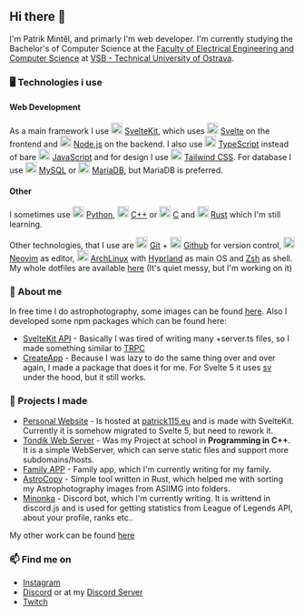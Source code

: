 ## Hi there 👋

I'm Patrik Mintěl, and primarly I'm web developer. I'm currently studying the Bachelor's of Computer Science at the [Faculty of Electrical Engineering and Computer Science](https://www.fei.vsb.cz) at [VSB - Technical University of Ostrava](https://www.vsb.cz).

### 🖥️ Technologies i use

#### Web Development

As a main framework I use <img src="https://raw.githubusercontent.com/marwin1991/profile-technology-icons/refs/heads/main/icons/svelte.png" alt="SvelteKit" width="20px"/> [SvelteKit](https://svelte.dev/docs/kit/introduction#What-is-SvelteKit), which uses <img src="https://raw.githubusercontent.com/marwin1991/profile-technology-icons/refs/heads/main/icons/svelte.png" alt="Svelte" width="20px"/> [Svelte](https://svelte.dev) on the frontend and <img src="https://raw.githubusercontent.com/marwin1991/profile-technology-icons/refs/heads/main/icons/node_js.png" alt="Node.js" width="20px"/> [Node.js](https://nodejs.org) on the backend. I also use <img src="https://raw.githubusercontent.com/marwin1991/profile-technology-icons/refs/heads/main/icons/typescript.png" alt="TypeScript" width="20px"/> [TypeScript](https://www.typescriptlang.org) instead of bare <img src="https://raw.githubusercontent.com/marwin1991/profile-technology-icons/refs/heads/main/icons/javascript.png" alt="JavaScript" width="20px"/> [JavaScript](https://developer.mozilla.org/en-US/docs/Web/JavaScript) and for design I use <img src="https://raw.githubusercontent.com/marwin1991/profile-technology-icons/refs/heads/main/icons/tailwind_css.png" alt="Tailwind CSS" width="20px"/> [Tailwind CSS](https://tailwindcss.com). For database I use <img src="https://raw.githubusercontent.com/marwin1991/profile-technology-icons/refs/heads/main/icons/mysql.png" alt="MySQL" width="20px"/> [MySQL](https://www.mysql.com) or <img src="https://raw.githubusercontent.com/marwin1991/profile-technology-icons/refs/heads/main/icons/mariadb.png" alt="MariaDB" width="20px"/> [MariaDB](https://mariadb.org), but MariaDB is preferred.

#### Other

I sometimes use <img src="https://raw.githubusercontent.com/marwin1991/profile-technology-icons/refs/heads/main/icons/python.png" alt="Python" width="20px"/> [Python](https://www.python.org), <img src="https://raw.githubusercontent.com/marwin1991/profile-technology-icons/refs/heads/main/icons/c++.png" alt="C++" width="20px"/> [C++](https://isocpp.org) or <img src="https://raw.githubusercontent.com/marwin1991/profile-technology-icons/refs/heads/main/icons/c.png" alt="C" width="20px"/> [C](<https://en.wikipedia.org/wiki/C_(programming_language)>) and <img src="https://raw.githubusercontent.com/marwin1991/profile-technology-icons/refs/heads/main/icons/rust.png" alt="Rust" width="20px"/> [Rust](https://www.rust-lang.org) which I'm still learning.

Other technologies, that I use are <img src="https://raw.githubusercontent.com/marwin1991/profile-technology-icons/refs/heads/main/icons/git.png" alt="Git" width="20px"/> [Git](https://git-scm.com) + <img src="https://raw.githubusercontent.com/marwin1991/profile-technology-icons/refs/heads/main/icons/github.png" alt="Github" width="20px"/> [Github](https://github.com) for version control, <img src="https://raw.githubusercontent.com/marwin1991/profile-technology-icons/refs/heads/main/icons/neovim.png" alt="Neovim" width="20px"/> [Neovim](https://neovim.io) as editor, <img src="https://raw.githubusercontent.com/marwin1991/profile-technology-icons/refs/heads/main/icons/arch_linux.png" alt="ArchLinux" width="20px"/> [ArchLinux](https://archlinux.org) with [Hyprland](https://www.hyprland.org) as main OS and [Zsh](https://www.zsh.org) as shell. My whole dotfiles are available [here](https://github.com/patrick11514/dotfiles) (It's quiet messy, but I'm working on it)

### 🔭 About me

In free time I do astrophotography, some images can be found [here](https://patrick115.eu/gallery). Also I developed some npm packages which can be found here:

- [SvelteKit API](https://www.npmjs.com/package/@patrick115/sveltekitapi) - Basically I was tired of writing many +server.ts files, so I made something similar to [TRPC](https://trpc.io)
- [CreateApp](https://www.npmjs.com/package/@patrick115/create-app) - Because I was lazy to do the same thing over and over again, I made a package that does it for me. For Svelte 5 it uses [sv](https://www.npmjs.com/package/sv) under the hood, but it still works.

### 🧱 Projects I made

- [Personal Website](https://github.com/patrick11514/Web) - Is hosted at [patrick115.eu](https://patrick115.eu) and is made with SvelteKit. Currently it is somehow migrated to Svelte 5, but need to rework it.
- [Tondik Web Server](https://github.com/patrick11514/TondikWebServer) - Was my Project at school in **Programming in C++**. It is a simple WebServer, which can serve static files and support more subdomains/hosts.
- [Family APP](https://github.com/patrick11514/FamilyAPP) - Family app, which I'm currently writing for my family.
- [AstroCopy](https://github.com/patrick11514/AstroCopy) - Simple tool written in Rust, which helped me with sorting my Astrophotography images from ASIIMG into folders.
- [Minonka](https://github.com/patrick11514/Minonka) - Discord bot, which I'm currently writing. It is writtend in discord.js and is used for getting statistics from League of Legends API, about your profile, ranks etc..

My other work can be found [here](https://patrick115.eu/projects)

### 📫 Find me on

- [Instagram](https://www.instagram.com/patrikmintel/)
- [Discord](https://discord.com/users/620266881227423745) or at my [Discord Server](https://discord.patrick115.eu)
- [Twitch](https://www.twitch.tv/patrikmint)
